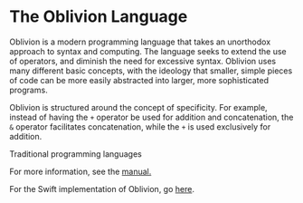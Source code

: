 The Oblivion Language
=======

Oblivion is a modern programming language that takes an unorthodox approach to syntax and computing. The language seeks to extend the use of operators, and diminish the need for excessive syntax. Oblivion uses many different basic concepts, with the ideology that smaller, simple pieces of code can be more easily abstracted into larger, more sophisticated programs.

Oblivion is structured around the concept of specificity. For example, instead of having the `+` operator be used for addition and concatenation, the `&` operator facilitates concatenation, while the `+` is used exclusively for addition.


Traditional programming languages

For more information, see the [manual.](SUMMARY.md)

For the Swift implementation of Oblivion, go [here](https://github.com/jweinst1/Oblivion).

